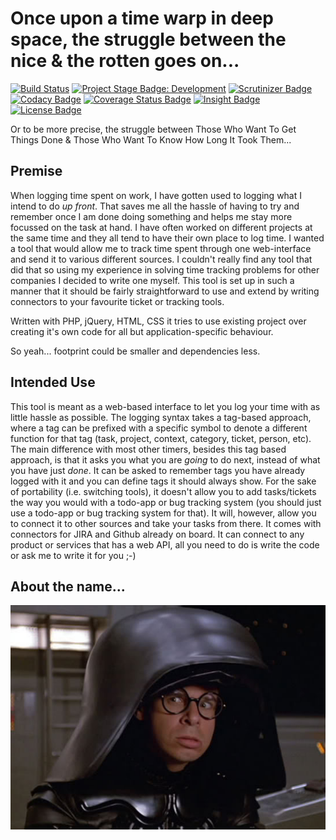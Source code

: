# Once upon a time warp in deep space, the struggle between the nice & the rotten goes on...

[![Build Status][Build Status Badge]][Travis Page]
[![Project Stage Badge: Development]][Project Stage Page]
[![Scrutinizer Badge]][Code Quality Page]
[![Codacy Badge]][Codacy Page]
[![Coverage Status Badge]][Coveralls Page]
[![Insight Badge]][Insight Page]
[![License Badge]][GPL3+]


Or to be more precise, the struggle between Those Who Want To Get Things Done & Those Who Want To Know How Long It Took Them...

## Premise
When logging time spent on work, I have gotten used to logging what I intend to do _up front_. That saves me all the hassle of having to try and remember once I am done doing something and helps me stay more focussed on the task at hand.
I have often worked on different projects at the same time and they all tend to have their own place to log time. I wanted a tool that would allow me to track time spent through one web-interface and send it to various different sources. 
I couldn't really find any tool that did that so using my experience in solving time tracking problems for other companies I decided to write one myself.
This tool is set up in such a manner that it should be fairly straightforward to use and extend by writing connectors to your favourite ticket or tracking tools.

Written with PHP, jQuery, HTML, CSS it tries to use existing project over creating it's own code for all but application-specific behaviour.

So yeah... footprint could be smaller and dependencies less.

## Intended Use
This tool is meant as a web-based interface to let you log your time with as little hassle as possible. The logging syntax takes a tag-based approach, where a tag can be prefixed with a specific symbol to denote a different function for that tag (task, project, context, category, ticket, person, etc). The main difference with most other timers, besides this tag based approach, is that it asks you what you are _going_ to do next, instead of what you have just _done_. It can be asked to remember tags you have already logged with it and you can define tags it should always show.
For the sake of portability (i.e. switching tools), it doesn't allow you to add tasks/tickets the way you would with a todo-app or bug tracking system (you should just use a todo-app or bug tracking system for that). It will, however, allow you to connect it to other sources and take your tasks from there. It comes with connectors for JIRA and Github already on board. It can connect to any product or services that has a web API, all you need to do is write the code or ask me to write it for you ;-)

## About the name...
![Dark Helmet][dark_helmet_img]

[dark_helmet_img]: https://github.com/potherca/Dark-Helmet/raw/master/dark_helmet.jpg  "I am your father's brother's nephew's cousin's former roommate!"
[Travis Page]: http://travis-ci.org/Potherca/Dark-Helmet "Current Build Status"
[Build Status Badge]: https://travis-ci.org/Potherca/Dark-Helmet.png?branch=master "Current Build Status"


[GPL3+]: LICENSE
[Releases Page]: /releases/

[Codacy Badge]: https://www.codacy.com/project/badge/ceaf9c9d7f0449fdb3df0c4753c48906
[Coverage Status Badge]: https://img.shields.io/coveralls/potherca/Dark-Helmet.svg
[Insight Badge]: https://insight.sensiolabs.com/projects/162c8d10-3802-410e-b36b-6f5eb9837b23/mini.png
[License Badge]: https://img.shields.io/badge/License-GPL3%2B-lightgray.svg
[Project Stage Badge: Development]: http://img.shields.io/badge/Project%20Stage-Development-yellowgreen.svg
[Scrutinizer Badge]: http://img.shields.io/scrutinizer/g/potherca/Dark-Helmet.svg

[Codacy Page]: https://www.codacy.com/public/potherca/Dark-Helmet.git
[Code Quality Page]: https://scrutinizer-ci.com/g/potherca/Dark-Helmet/
[Coveralls Page]: https://coveralls.io/r/potherca/Dark-Helmet
[Insight Page]: https://insight.sensiolabs.com/projects/162c8d10-3802-410e-b36b-6f5eb9837b23
[Project Stage Page]: http://bl.ocks.org/potherca/raw/a2ae67caa3863a299ba0/
